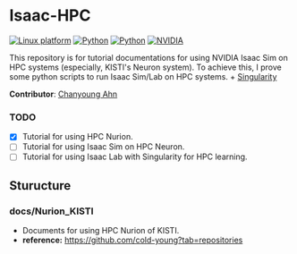 <!-- ![IsaacSim tutorial](img/title.png) -->

# Isaac-HPC

[![Linux platform](https://img.shields.io/badge/platform-linux--64-orange.svg)](https://releases.ubuntu.com/22.04/)
[![Python](https://img.shields.io/badge/python-3.11-blue.svg)](https://docs.python.org/3/whatsnew/3.11.html)
[![Python](https://img.shields.io/badge/python-3.10-red.svg)](https://docs.python.org/3/whatsnew/3.10.html)
[![NVIDIA](https://img.shields.io/badge/NVIDIA-IsaacSim-nvidia.svg?logo=nvidia)](https://developer.nvidia.com/modulus) 
<br>

This repository is for tutorial documentations for using NVIDIA Isaac Sim on HPC systems (especially, KISTI's Neuron system). 
To achieve this, I prove some python scripts to run Isaac Sim/Lab on HPC systems. + [Singularity](https://docs.sylabs.io/guides/2.6/user-guide/index.html)
<br>

**Contributor**: [Chanyoung Ahn](https://github.com/cold-young) 

### TODO 
- [x] Tutorial for using HPC Nurion.
- [ ] Tutorial for using Isaac Sim on HPC Neuron.
- [ ] Tutorial for using Isaac Lab with Singularity for HPC learning.

## Sturucture
### docs/Nurion_KISTI
- Documents for using HPC Nurion of KISTI.
- **reference:** https://github.com/cold-young?tab=repositories